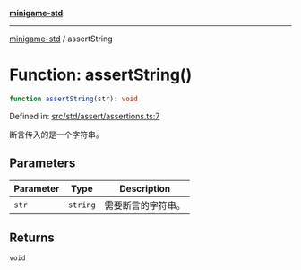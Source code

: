 [**minigame-std**](../README.md)

***

[minigame-std](../README.md) / assertString

# Function: assertString()

```ts
function assertString(str): void
```

Defined in: [src/std/assert/assertions.ts:7](https://github.com/JiangJie/minigame-std/blob/fdb22241c47c2e98329a4c62befde728957e03ee/src/std/assert/assertions.ts#L7)

断言传入的是一个字符串。

## Parameters

| Parameter | Type | Description |
| ------ | ------ | ------ |
| `str` | `string` | 需要断言的字符串。 |

## Returns

`void`
